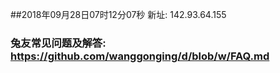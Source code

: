 ##2018年09月28日07时12分07秒 新址: 142.93.64.155
### 兔友常见问题及解答: https://github.com/wanggonging/d/blob/w/FAQ.md
